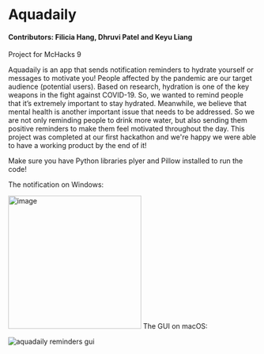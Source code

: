 
# Aquadaily
#### Contributors: Filicia Hang, Dhruvi Patel and Keyu Liang 
Project for McHacks 9

Aquadaily is an app that sends notification reminders to hydrate yourself or messages to motivate you! People affected by the pandemic are our target audience (potential users). Based on research, hydration is one of the key weapons in the fight against COVID-19. So, we wanted to remind people that it’s extremely important to stay hydrated. Meanwhile, we believe that mental health is another important issue that needs to be addressed. So we are not only reminding people to drink more water, but also sending them positive reminders to make them feel motivated throughout the day. This project was completed at our first hackathon and we're happy we were able to have a working product by the end of it!

Make sure you have Python libraries plyer and Pillow installed to run the code!

The notification on Windows:

<img width="269" alt="image" src="https://user-images.githubusercontent.com/86217495/151275174-1eafd76a-59ab-4010-8547-c7de2f48bea7.png">
The GUI on macOS:

![aquadaily reminders gui](https://user-images.githubusercontent.com/86217495/151274129-8fd3e18c-5bf8-44e3-9195-178df2bbad79.png)


